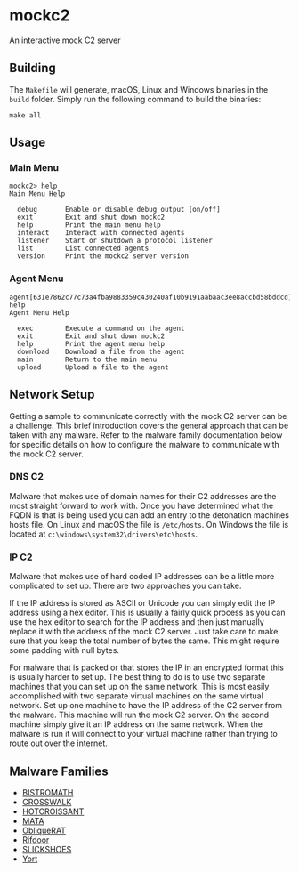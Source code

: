 # mockc2

An interactive mock C2 server

## Building

The `Makefile` will generate, macOS, Linux and Windows binaries in the `build` 
folder. Simply run the following command to build the binaries:

```
make all
```

## Usage

### Main Menu

```
mockc2> help
Main Menu Help

  debug       Enable or disable debug output [on/off]
  exit        Exit and shut down mockc2
  help        Print the main menu help
  interact    Interact with connected agents
  listener    Start or shutdown a protocol listener
  list        List connected agents
  version     Print the mockc2 server version
```

### Agent Menu

```
agent[631e7862c77c73a4fba9883359c430240af10b9191aabaac3ee8accbd58bddcd]> help
Agent Menu Help

  exec        Execute a command on the agent
  exit        Exit and shut down mockc2
  help        Print the agent menu help
  download    Download a file from the agent
  main        Return to the main menu
  upload      Upload a file to the agent
```

## Network Setup

Getting a sample to communicate correctly with the mock C2 server can be a
challenge. This brief introduction covers the general approach that can be taken
with any malware. Refer to the malware family documentation below for specific
details on how to configure the malware to communicate with the mock C2 server.

### DNS C2

Malware that makes use of domain names for their C2 addresses are the most
straight forward to work with. Once you have determined what the FQDN is that
is being used you can add an entry to the detonation machines hosts file. On
Linux and macOS the file is `/etc/hosts`. On Windows the file is located at
`c:\windows\system32\drivers\etc\hosts`.

### IP C2

Malware that makes use of hard coded IP addresses can be a little more
complicated to set up. There are two approaches you can take. 

If the IP address is stored as ASCII or Unicode you can simply edit the IP
address using a hex editor. This is usually a fairly quick process as you can
use the hex editor to search for the IP address and then just manually replace
it with the address of the mock C2 server. Just take care to make sure that you
keep the total number of bytes the same. This might require some padding with
null bytes.

For malware that is packed or that stores the IP in an encrypted format this is
usually harder to set up. The best thing to do is to use two separate machines
that you can set up on the same network. This is most easily accomplished with
two separate virtual machines on the same virtual network. Set up one machine
to have the IP address of the C2 server from the malware. This machine will run
the mock C2 server. On the second machine simply give it an IP address on the
same network. When the malware is run it will connect to your virtual machine
rather than trying to route out over the internet.

## Malware Families

* [BISTROMATH](docs/bistromath.md)
* [CROSSWALK](docs/crosswalk.md)
* [HOTCROISSANT](docs/hotcroissant.md)
* [MATA](docs/mata.md)
* [ObliqueRAT](docs/obliquerat.md)
* [Rifdoor](docs/rifdoor.md)
* [SLICKSHOES](docs/slickshoes.md)
* [Yort](docs/yort.md)
